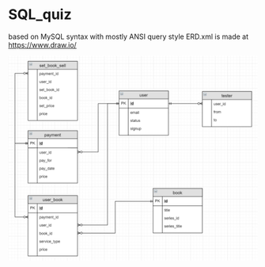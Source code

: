 # SQL_quiz
based on MySQL syntax with mostly ANSI query style
ERD.xml is made at https://www.draw.io/

![ERD](ERD.PNG)
